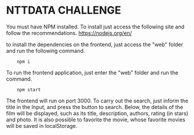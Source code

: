 # NTTDATA CHALLENGE

You must have NPM installed.
To install just access the following site and follow the recommendations.
https://nodejs.org/en/

to install the dependencies on the frontend, just access the "web" folder and run the following command.

        npm i

To run the frontend application, just enter the "web" folder and run the command.
  
        npm start

The frontend will run on port 3000. To carry out the search, just inform the title in the Input, and press the button to search.
Below, the details of the film will be displayed, such as its title, description, authors, rating (in stars) and photo.
It is also possible to favorite the movie, whose favorite movies will be saved in localStorage.

